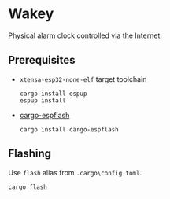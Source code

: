 # Wakey
Physical alarm clock controlled via the Internet.

## Prerequisites
* `xtensa-esp32-none-elf` target toolchain
    ```
    cargo install espup
    espup install
    ```
* [cargo-espflash](https://github.com/esp-rs/espflash)
    ```
    cargo install cargo-espflash
    ```

## Flashing
Use `flash` alias from `.cargo\config.toml`.
```
cargo flash
```